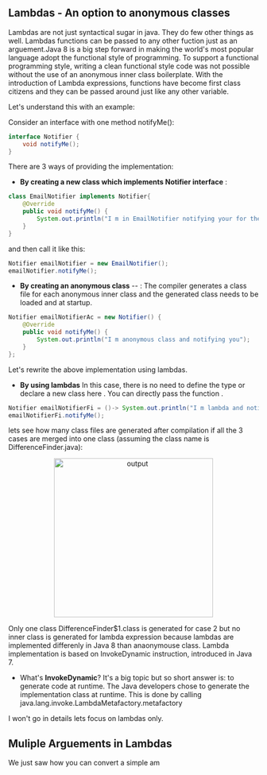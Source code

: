 Lambdas - An option to anonymous classes
-----

Lambdas are not just syntactical sugar in java. They do few other things as well.
Lambdas functions can be passed to any other fuction just as an arguement.Java 8 is a big step forward in making the world's most popular language adopt
the functional style of programming. 
To support a functional programming style,
writing a clean functional style code was not possible without the use of an
anonymous inner class boilerplate. With the introduction of Lambda expressions,
functions have become first class citizens and they can be passed around just
like any other variable.

Let's understand this with an example:

Consider an interface with one method notifyMe():

```java
interface Notifier {
	void notifyMe();
}
```

There are 3 ways of providing the implementation:
* **By creating a new class which implements Notifier interface** :
```java
class EmailNotifier implements Notifier{
	@Override
	public void notifyMe() {
		System.out.println("I m in EmailNotifier notifying your for the mails");
	}
}
```
and then call it like this:

```java
Notifier emailNotifier = new EmailNotifier();
emailNotifier.notifyMe();
```
	
* **By creating an anonymous class** -- : The compiler generates a class file for each anonymous inner class and the generated class needs to be loaded and at startup.
```java
Notifier emailNotifierAc = new Notifier() {
	@Override
	public void notifyMe() {
		System.out.println("I m anonymous class and notifying you");
	}
};
```
Let's rewrite the above implementation using lambdas.

* **By using lambdas** In this case, there is no need to define the type or declare a new class here . You can directly pass the function .	

```java
Notifier emailNotifierFi = ()-> System.out.println("I m lambda and notifying you");
emailNotifierFi.notifyMe();
```

lets see how many class files are generated after compilation if all the 3 cases are merged into one class (assuming the class name is DifferenceFinder.java):

<p align="center">
  <img src="https://github.com/javatechy/java8/blob/master/src/main/java/javatechy/lambdas/subsitute/output.PNG" alt="output" height="320"/>
</p>

Only one class DifferenceFinder$1.class is generated for case 2 but no inner class is generated for lambda expression because lambdas are implemented differenly in Java 8
than anaonymouse class. Lambda implementation is based on InvokeDynamic instruction, introduced in Java 7.

* What's **InvokeDynamic**?
It's a big topic but so short answer is: to generate code at runtime. The Java developers chose to
 generate the implementation class at runtime. This is done by calling java.lang.invoke.LambdaMetafactory.metafactory

I won't go  in details lets focus on lambdas only.


Muliple Arguements in Lambdas
-----------------------------
We just saw how you can convert a simple am